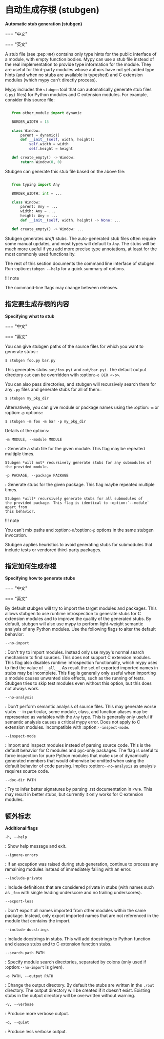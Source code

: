 # 自动生成存根 (stubgen)

**Automatic stub generation (stubgen)**

=== "中文"

=== "英文"

A stub file (see :pep:`484`) contains only type hints for the public
interface of a module, with empty function bodies. Mypy can use a stub
file instead of the real implementation to provide type information
for the module. They are useful for third-party modules whose authors
have not yet added type hints (and when no stubs are available in
typeshed) and C extension modules (which mypy can't directly process).

Mypy includes the ``stubgen`` tool that can automatically generate
stub files (``.pyi`` files) for Python modules and C extension modules.
For example, consider this source file:

```python

   from other_module import dynamic

   BORDER_WIDTH = 15

   class Window:
       parent = dynamic()
       def __init__(self, width, height):
           self.width = width
           self.height = height

   def create_empty() -> Window:
       return Window(0, 0)
```

Stubgen can generate this stub file based on the above file:

```python

   from typing import Any

   BORDER_WIDTH: int = ...

   class Window:
       parent: Any = ...
       width: Any = ...
       height: Any = ...
       def __init__(self, width, height) -> None: ...

   def create_empty() -> Window: ...
```

Stubgen generates *draft* stubs. The auto-generated stub files often
require some manual updates, and most types will default to ``Any``.
The stubs will be much more useful if you add more precise type annotations,
at least for the most commonly used functionality.

The rest of this section documents the command line interface of stubgen.
Run :option:`stubgen --help` for a quick summary of options.

!!! note 

  The command-line flags may change between releases.

## 指定要生成存根的内容

**Specifying what to stub**

=== "中文"

=== "英文"

You can give stubgen paths of the source files for which you want to
generate stubs::

    $ stubgen foo.py bar.py

This generates stubs ``out/foo.pyi`` and ``out/bar.pyi``. The default
output directory ``out`` can be overridden with :option:`-o DIR <-o>`.

You can also pass directories, and stubgen will recursively search
them for any ``.py`` files and generate stubs for all of them::

    $ stubgen my_pkg_dir

Alternatively, you can give module or package names using the
:option:`-m` or :option:`-p` options::

    $ stubgen -m foo -m bar -p my_pkg_dir

Details of the options:

<span id="m"></span>`-m MODULE, --module MODULE`

   : Generate a stub file for the given module. This flag may be repeated
    multiple times.

    Stubgen *will not* recursively generate stubs for any submodules of
    the provided module.

<span id="p"></span>`-p PACKAGE, --package PACKAGE`

   : Generate stubs for the given package. This flag maybe repeated
    multiple times.

    Stubgen *will* recursively generate stubs for all submodules of
    the provided package. This flag is identical to :option:`--module` apart from
    this behavior.

!!! note 

   You can't mix paths and :option:`-m`/:option:`-p` options in the same stubgen
   invocation.

Stubgen applies heuristics to avoid generating stubs for submodules
that include tests or vendored third-party packages.

## 指定如何生成存根

**Specifying how to generate stubs**

=== "中文"

=== "英文"

By default stubgen will try to import the target modules and packages.
This allows stubgen to use runtime introspection to generate stubs for C
extension modules and to improve the quality of the generated
stubs. By default, stubgen will also use mypy to perform light-weight
semantic analysis of any Python modules. Use the following flags to
alter the default behavior:

<span id="no-import"></span>`--no-import`

   : Don't try to import modules. Instead only use mypy's normal search mechanism to find
    sources. This does not support C extension modules. This flag also disables
    runtime introspection functionality, which mypy uses to find the value of
    ``__all__``. As result the set of exported imported names in stubs may be
    incomplete. This flag is generally only useful when importing a module causes
    unwanted side effects, such as the running of tests. Stubgen tries to skip test
    modules even without this option, but this does not always work.

<span id="no-analysis"></span>`--no-analysis`

   : Don't perform semantic analysis of source files. This may generate
    worse stubs -- in particular, some module, class, and function aliases may
    be represented as variables with the ``Any`` type. This is generally only
    useful if semantic analysis causes a critical mypy error.  Does not apply to
    C extension modules.  Incompatible with :option:`--inspect-mode`.

<span id="inspect-mode"></span>`--inspect-mode`

   : Import and inspect modules instead of parsing source code. This is the default
    behavior for C modules and pyc-only packages.  The flag is useful to force
    inspection for pure Python modules that make use of dynamically generated
    members that would otherwise be omitted when using the default behavior of
    code parsing.  Implies :option:`--no-analysis` as analysis requires source
    code.

<span id="doc-dir"></span>`--doc-dir PATH`

   : Try to infer better signatures by parsing .rst documentation in ``PATH``.
    This may result in better stubs, but currently it only works for C extension
    modules.

## 额外标志

**Additional flags**

<span id="h"></span>`-h, --help`

   : Show help message and exit.

<span id="ignore-errors"></span>`--ignore-errors`

   : If an exception was raised during stub generation, continue to process any
    remaining modules instead of immediately failing with an error.

<span id="include-private"></span>`--include-private`

   : Include definitions that are considered private in stubs (with names such
    as ``_foo`` with single leading underscore and no trailing underscores).

<span id="export-less"></span>`--export-less`

   : Don't export all names imported from other modules within the same package.
    Instead, only export imported names that are not referenced in the module
    that contains the import.

<span id="include-docstrings"></span>`--include-docstrings`

   : Include docstrings in stubs. This will add docstrings to Python function and
    classes stubs and to C extension function stubs.

<span id="search-path"></span>`--search-path PATH`

   : Specify module search directories, separated by colons (only used if
    :option:`--no-import` is given).

<span id="o"></span>`-o PATH, --output PATH`

   : Change the output directory. By default the stubs are written in the
    ``./out`` directory. The output directory will be created if it doesn't
    exist. Existing stubs in the output directory will be overwritten without
    warning.

<span id="v"></span>`-v, --verbose`

   : Produce more verbose output.

<span id="q"></span>`-q, --quiet`

   : Produce less verbose output.
